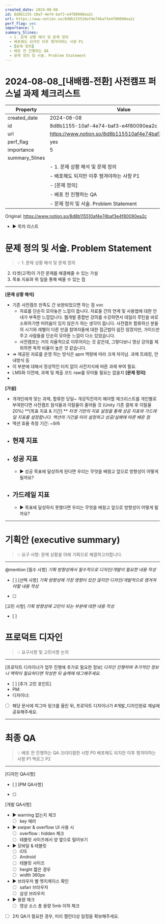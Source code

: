 ```yaml
---
created_date: 2024-08-08
id: 8d8b1155-10af-4e74-baf3-e4f80090ea2c
url: https://www.notion.so/8d8b115510af4e74baf3e4f80090ea2c
perf_flag: yes
importance: 5
summary_5lines:
  - 1. 문제 상황 해석 및 문제 정의
  - 배포해도 되지만 이후 챙겨야하는 사항 P1
  - [문제 정의]
  - 배포 전 진행하는 QA
  - 문제 정의 및 서술. Problem Statement
---
```


# 2024-08-08_[내배캠-전환] 사전캠프 퍼스널 과제 체크리스트

| Property | Value |
| --- | --- |
| created_date | 2024-08-08 |
| id | 8d8b1155-10af-4e74-baf3-e4f80090ea2c |
| url | https://www.notion.so/8d8b115510af4e74baf3e4f80090ea2c |
| perf_flag | yes |
| importance | 5 |
| summary_5lines | |
|  | - 1. 문제 상황 해석 및 문제 정의 |
|  | - 배포해도 되지만 이후 챙겨야하는 사항 P1 |
|  | - [문제 정의] |
|  | - 배포 전 진행하는 QA |
|  | - 문제 정의 및 서술. Problem Statement |

Original: https://www.notion.so/8d8b115510af4e74baf3e4f80090ea2c

- ▶ 목차 리스트

#  문제 정의 및 서술. Problem Statement
> 💡 1. 문제 상황 해석 및 문제 정의
2. 타겟(고객)이 가진 문제를 해결해줄 수 있는 가설
3. 목표 지표와 위 일을 통해 배울 수 있는 점

  ---
  **[문제 상황 해석]**
  - 기존 사전캠프 만족도 간 보완되었으면 하는 점 voc
    - 자료를 단순히 모아놓은 느낌이 듭니다. 자료들 간의 연계 및 사용법에 대한 안내가 부족한 느낌입니다. 웹개발 종합반 강의를 수강하면서 데일리 루틴을 바로 소화하기엔 어려움이 있지 않은가 하는 생각이 듭니다. 사전캠프 합류하신 분들의 시기와 레벨이 다른 만큼 참여자들에 대한 접근법이 쉽진 않겠지만, 가이드만 주고 사람들을 단순히 모아둔 느낌이 다소 있었습니다.
    - 사전캠프는 거의 자율적으로 이루어지는 것 같은데, 그렇다보니 영상 강의를 제외하면 독학 비율이 높은 것 같습니다.
  - ⇒ 제공된 자료를 운영 하는 방식은 apm 역량에 따라 크게 차이남. 과제 트래킹, 안내방식 등
  - 이 부분에 대해서 정성적인 터치 없이 사전지식에 따른 과제 부여 필요. 
  - LMS화 이전에, 과제 및 제출 코드 raw를 모아둘 필요는 없을지
  **[문제 정의]**
  - 
  **[가설]**
  - 개개인에게 맞는 과제, 합류한 당일~ 개강직전까지 해야할 체크리스트를 개인별로 부여한다면 사전캠프 참석율과 이탈율이 줄어들 것 (Unity 기존 결제 후 이탈율 20%) 
  **[목표 지표 & 기간] **
  *타겟 기반의 지표 설정을 통해 성공 지표와 가드레일 지표를 설정합니다. 
액션의 기간을 미리 설정하고 성공/실패에 따른 배운 점*
  - 액션 효율 측정 기간: ~9/6
  - 현재 지표
    - 
  - 성공 지표
    - 
    - ▶ 성공 목표에 달성하게 된다면 우리는 무엇을 배웠고 앞으로 방향성이 어떻게 될까요?
  - 가드레일 지표
    - 
    - ▶ 목표에 달성하지 못했다면 우리는 무엇을 배웠고 앞으로 방향성이 어떻게 될까요?

  ---

#  기획안 (executive summary)
> 💡 요구 사항: 문제 상황을 아래 기획으로 해결하고자합니다.

  ---
  @mention 
  [필수 사항]
  *기획 방향성에서 필수적으로 디자인/개발이 필요한 내용 작성*
  - [ ] 
  [선택 사항]
  *기획 방향성에 가장 영향이 있진 않지만 디자인/개발적으로 챙겨져야할 내용 작성*
  - [ ] 
  [고민 사항]
  *기획 방향성에 고민이 되는 부분에 대한 내용 작성*
  - [ ] 

#  프로덕트 디자인
> 💡 요구사항 및 고민사항 논의

  ---
  [프로덕트 디자이너가 업무 진행에 추가로 필요한 정보]
  *디자인 진행하며 추가적인 정보나 맥락이 필요하다면 작성한 뒤 슬랙에 태그해주세요.*
  - [ ] 
  [추가 고민 포인트]
  - PM:
  - 디자이너: 
  - [ ] 해당 문서에 피그마 링크를 올린 뒤, 프로덕트 디자이너가 #개발_디자인완료 채널에 공유해주세요.

---

#  최종 QA
> 💡 배포 전 진행하는 QA
크리티컬한 사항 P0
배포해도 되지만 이후 챙겨야하는 사항 P1
백로그 P2

  ---
  [디자인 QA사항]
  - [ ] 
  [PM QA사항]
  - [ ] 
  [개발 QA사항]
  - ▶ warning 없는지 체크
    - [ ] key 에러
  - ▶ swiper & overflow UI 사용 시 
    - [ ] overflow : hidden 체크 
    - [ ] 테블릿 사이즈에서 양 옆으로 밀어보기 
  - ▶ 모바일 & 테블릿
    - [ ] iOS
    - [ ] Android
    - [ ] 테블릿 사이즈
    - [ ] height 짧은 경우 
    - [ ] width 360px 
  - ▶ 브라우저 별 엣지케이스 확인
    - [ ] safari 브라우저
    - [ ] 삼성 브라우저
  - ▶ 용량 체크
    - [ ] 영상 소스 총 용량 5mb 이하 체크 
  - [ ] 2차 QA가 필요한 경우, 미리 캘린더상 일정을 확보해주세요.
